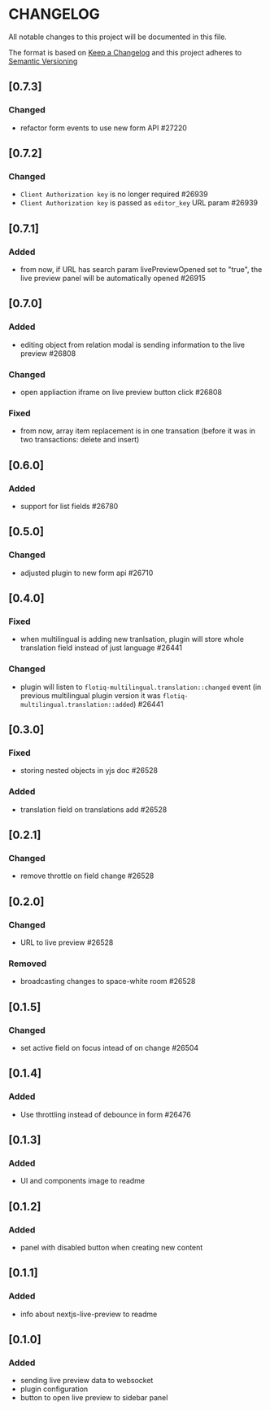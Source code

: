 # CHANGELOG

All notable changes to this project will be documented in this file.

The format is based on [Keep a Changelog](https://keepachangelog.com/en/1.0.0/)
and this project adheres to [Semantic Versioning](https://semver.org/spec/v2.0.0.html)

## [0.7.3]
### Changed
* refactor form events to use new form API #27220

## [0.7.2]
### Changed
* `Client Authorization key` is no longer required #26939
* `Client Authorization key` is passed as `editor_key` URL param #26939

## [0.7.1]
### Added
* from now, if URL has search param livePreviewOpened set to "true", the live preview panel will be automatically opened #26915

## [0.7.0]
### Added
* editing object from relation modal is sending information to the live preview #26808

### Changed
* open appliaction iframe on live preview button click #26808

### Fixed
* from now, array item replacement is in one transation (before it was in two transactions: delete and insert)

## [0.6.0]
### Added
* support for list fields #26780

## [0.5.0]
### Changed
* adjusted plugin to new form api #26710

## [0.4.0]
### Fixed
* when multilingual is adding new tranlsation, plugin will store whole translation field instead of just language #26441

### Changed
* plugin will listen to `flotiq-multilingual.translation::changed` event (in previous multilingual plugin version it was `flotiq-multilingual.translation::added`) #26441

## [0.3.0]
### Fixed
* storing nested objects in yjs doc #26528

### Added
* translation field on translations add #26528

## [0.2.1]
### Changed
* remove throttle on field change #26528

## [0.2.0]
### Changed
* URL to live preview #26528

### Removed
* broadcasting changes to space-white room #26528

## [0.1.5]
### Changed
* set active field on focus intead of on change #26504

## [0.1.4]
### Added
* Use throttling instead of debounce in form #26476

## [0.1.3]
### Added
* UI and components image to readme

## [0.1.2]
### Added
* panel with disabled button when creating new content

## [0.1.1]
### Added
* info about nextjs-live-preview to readme

## [0.1.0]
### Added
* sending live preview data to websocket
* plugin configuration
* button to open live preview to sidebar panel

